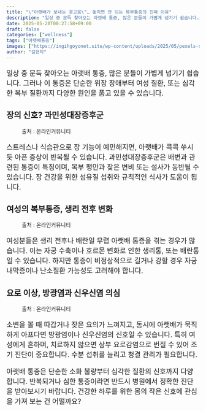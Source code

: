 ```yaml
---
title: "\"아랫배가 보내는 경고음\"… 놓치면 안 되는 복부통증의 진짜 이유"
description: "일상 중 문득 찾아오는 아랫배 통증, 많은 분들이 가볍게 넘기기 쉽습니다. 그러나 이 통증은 단순한 위장 장애부터 여성 질환, 또는 심각한 복부 질환까지 다양한 원인을 품고 있을 수 있습니다."
date: 2025-05-20T00:27:58+09:00
draft: false
categories: ["wellness"]
tags: ["아랫배통증"]
images: ["https://ingihgoyonet.site/wp-content/uploads/2025/05/pexels-sora-shimazaki-5938358-1024x683.jpg", "https://ingihgoyonet.site/wp-content/uploads/2025/05/pexels-sora-shimazaki-5938366-683x1024.jpg", "https://ingihgoyonet.site/wp-content/uploads/2025/05/pexels-pixabay-40568-1024x683.jpg"]
author: "김현지"
---
```


<p style="font-size:18px">일상 중 문득 찾아오는 아랫배 통증, 많은 분들이 가볍게 넘기기 쉽습니다. 그러나 이 통증은 단순한 위장 장애부터 여성 질환, 또는 심각한 복부 질환까지 다양한 원인을 품고 있을 수 있습니다.</p> <h2 >장의 신호? 과민성대장증후군</h2> <figure ><img src="https://ingihgoyonet.site/wp-content/uploads/2025/05/pexels-sora-shimazaki-5938358-1024x683.jpg" alt="" style="aspect-ratio:16/9;object-fit:cover"/><figcaption >출처 : 온라인커뮤니티</figcaption></figure> <p style="font-size:18px">스트레스나 식습관으로 장 기능이 예민해지면, 아랫배가 콕콕 쑤시듯 아픈 증상이 반복될 수 있습니다. 과민성대장증후군은 배변과 관련된 통증이 특징이며, 복부 팽만과 잦은 변비 또는 설사가 동반될 수 있습니다. 장 건강을 위한 섬유질 섭취와 규칙적인 식사가 도움이 됩니다.</p> <h2 >여성의 복부통증, 생리 전후 변화</h2> <figure ><img src="https://ingihgoyonet.site/wp-content/uploads/2025/05/pexels-sora-shimazaki-5938366-683x1024.jpg" alt="" style="aspect-ratio:16/9;object-fit:cover"/><figcaption >출처 : 온라인커뮤니티</figcaption></figure> <p style="font-size:18px">여성분들은 생리 전후나 배란일 무렵 아랫배 통증을 겪는 경우가 많습니다. 이는 자궁 수축이나 호르몬 변화로 인한 생리통, 또는 배란통일 수 있습니다. 하지만 통증이 비정상적으로 길거나 강할 경우 자궁내막증이나 난소질환 가능성도 고려해야 합니다.</p> <h2 >요로 이상, 방광염과 신우신염 의심</h2> <figure ><img src="https://ingihgoyonet.site/wp-content/uploads/2025/05/pexels-pixabay-40568-1024x683.jpg" alt="" style="aspect-ratio:16/9;object-fit:cover"/><figcaption >출처 : 온라인커뮤니티</figcaption></figure> <p style="font-size:18px">소변을 볼 때 따갑거나 잦은 요의가 느껴지고, 동시에 아랫배가 묵직하게 아프다면 방광염이나 신우신염의 신호일 수 있습니다. 특히 여성에게 흔하며, 치료하지 않으면 상부 요로감염으로 번질 수 있어 조기 진단이 중요합니다. 수분 섭취를 늘리고 청결 관리가 필요합니다.</p> <p style="font-size:18px">아랫배 통증은 단순한 소화 불량부터 심각한 질환의 신호까지 다양합니다. 반복되거나 심한 통증이라면 반드시 병원에서 정확한 진단을 받아보시기 바랍니다. 건강한 하루를 위한 몸의 작은 신호에 관심을 가져 보는 건 어떨까요?</p>